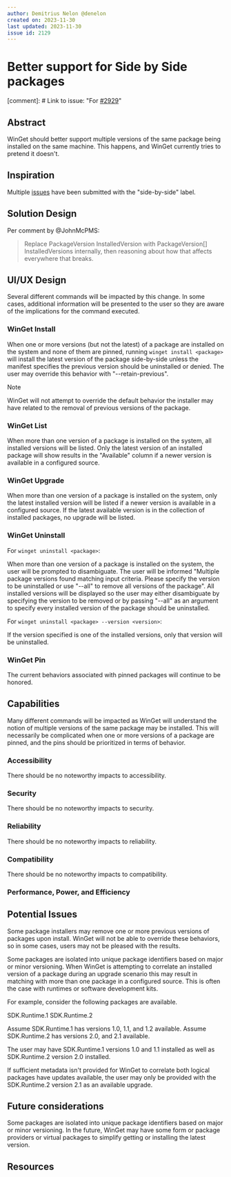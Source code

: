 ```yaml
---
author: Demitrius Nelon @denelon
created on: 2023-11-30
last updated: 2023-11-30
issue id: 2129
---
```


# Better support for Side by Side packages

[comment]: # Link to issue: "For [#2929](https://github.com/microsoft/winget-cli/issues/2129)"

## Abstract

WinGet should better support multiple versions of the same package being installed on the same machine. This happens, and WinGet currently tries to pretend it doesn't.

## Inspiration

Multiple [issues](https://github.com/microsoft/winget-cli/issues?q=is%3Aissue+is%3Aopen+label%3Aside-by-side) have been submitted with the "side-by-side" label.

## Solution Design

Per comment by @JohnMcPMS:
> Replace PackageVersion InstalledVersion with PackageVersion[] InstalledVersions internally, then reasoning about how that affects everywhere that breaks.

## UI/UX Design

Several different commands will be impacted by this change. In some cases, additional information will be presented to the user so they are aware of the implications for the command executed.

### WinGet Install

When one or more versions (but not the latest) of a package are installed on the system and none of them are pinned, running `winget install <package>` will install the latest version of the package side-by-side unless the manifest specifies the previous version should be uninstalled or denied. The user may override this behavior with "--retain-previous".
> [!NOTE]  
> WinGet will not attempt to override the default behavior the installer may have related to the removal of previous versions of the package.

### WinGet List

When more than one version of a package is installed on the system, all installed versions will be listed. Only the latest version of an installed package will show results in the "Available" column if a newer version is available in a configured source.

### WinGet Upgrade

When more than one version of a package is installed on the system, only the latest installed version will be listed if a newer version is available in a configured source. If the latest available version is in the collection of installed packages, no upgrade will be listed.

### WinGet Uninstall

For `winget uninstall <package>`:

When more than one version of a package is installed on the system, the user will be prompted to disambiguate. The user will be informed "Multiple package versions found matching input criteria. Please specify the version to be uninstalled or use "--all" to remove all versions of the package". All installed versions will be displayed so the user may either disambiguate by specifying the version to be removed or by passing "--all" as an argument to specify every installed version of the package should be uninstalled.

For `winget uninstall <package> --version <version>`:

If the version specified is one of the installed versions, only that version will be uninstalled. 

### WinGet Pin

The current behaviors associated with pinned packages will continue to be honored.

## Capabilities

Many different commands will be impacted as WinGet will understand the notion of multiple versions of the same package may be installed. This will necessarily be complicated when one or more versions of a package are pinned, and the pins should be prioritized in terms of behavior.

### Accessibility

There should be no noteworthy impacts to accessibility.

### Security

There should be no noteworthy impacts to security.

### Reliability

There should be no noteworthy impacts to reliability.

### Compatibility

There should be no noteworthy impacts to compatibility.

### Performance, Power, and Efficiency

## Potential Issues

Some package installers may remove one or more previous versions of packages upon install. WinGet will not be able to override these behaviors, so in some cases, users may not be pleased with the results.

Some packages are isolated into unique package identifiers based on major or minor versioning. When WinGet is attempting to correlate an installed version of a package during an upgrade scenario this may result in matching with more than one package in a configured source. This is often the case with runtimes or software development kits. 

For example, consider the following packages are available.

SDK.Runtime.1
SDK.Runtime.2

Assume SDK.Runtime.1 has versions 1.0, 1.1, and 1.2 available.
Assume SDK.Runtime.2 has versions 2.0, and 2.1 available.

The user may have SDK.Runtime.1 versions 1.0 and 1.1 installed as well as SDK.Runtime.2 version 2.0 installed. 

If sufficient metadata isn't provided for WinGet to correlate both logical packages have updates available, the user may only be provided with the SDK.Runtime.2 version 2.1 as an available upgrade.

## Future considerations

Some packages are isolated into unique package identifiers based on major or minor versioning. In the future, WinGet may have some form or package providers or virtual packages to simplify getting or installing the latest version. 

## Resources
